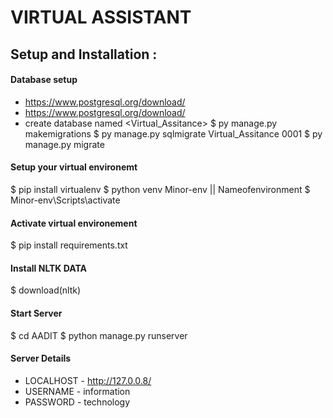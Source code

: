 # VIRTUAL ASSISTANT

## Setup and Installation :

#### Database setup
- https://www.postgresql.org/download/
- https://www.postgresql.org/download/
- create database named <Virtual_Assitance>
$ py manage.py makemigrations
$ py manage.py sqlmigrate Virtual_Assitance 0001 <latest file no in migrations>
$ py manage.py migrate


#### Setup your virtual environemt

$ pip install virtualenv
$ python venv Minor-env || Nameofenvironment
$ Minor-env\Scripts\activate

#### Activate virtual environement

$ pip install requirements.txt

#### Install NLTK DATA
$ download(nltk)

#### Start Server
$ cd AADIT
$ python manage.py runserver

#### Server Details
- LOCALHOST - http://127.0.0.8/
- USERNAME - information
- PASSWORD - technology